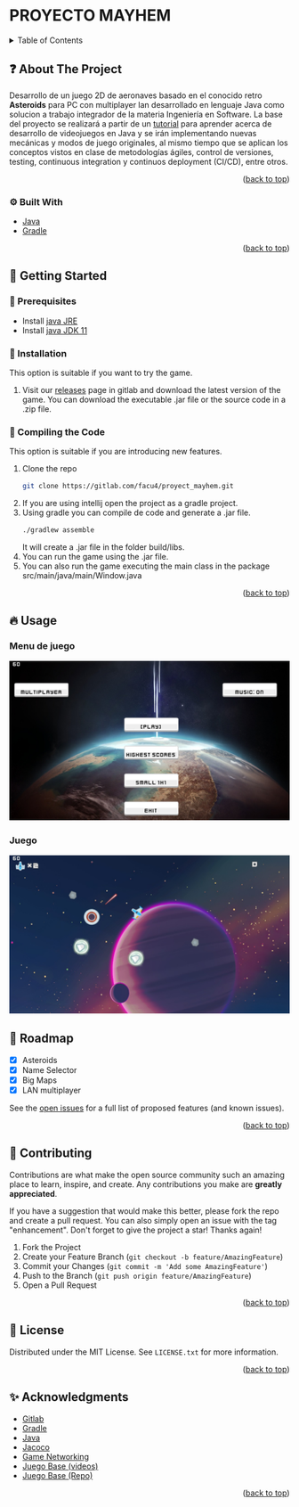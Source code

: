 # PROYECTO MAYHEM

<!-- TABLE OF CONTENTS -->
<details>
  <summary>Table of Contents</summary>
  <ol>
    <li>
      <a href="#-about-the-project">About The Project</a>
      <ul>
        <li><a href="#-built-with">Built With</a></li>
      </ul>
    </li>
    <li>
      <a href="#-getting-started">Getting Started</a>
      <ul>
        <li><a href="#-prerequisites">Prerequisites</a></li>
        <li><a href="#-installation">Installation</a></li>
      </ul>
    </li>
    <li><a href="#-usage">Usage</a></li>
    <li><a href="#-roadmap">Roadmap</a></li>
    <li><a href="#-contributing">Contributing</a></li>
    <li><a href="#-license">License</a></li>
    <li><a href="#-acknowledgments">Acknowledgments</a></li>
  </ol>
</details>


<!-- ABOUT THE PROJECT -->
## ❓ About The Project 

Desarrollo de un juego 2D de aeronaves basado en el conocido retro **Asteroids** para PC con multiplayer lan desarrollado 
en lenguaje Java como solucion a trabajo integrador de la materia Ingeniería en Software. La base del proyecto se realizará
a partir de un [tutorial](https://youtube.com/playlist?list=PLHwsL1JI79K1CIS9P3Ik9ilOzMyYKElfG) para aprender acerca de desarrollo de 
videojuegos en Java y se irán implementando nuevas mecánicas y modos de juego originales, al mismo tiempo que se aplican los 
conceptos vistos en clase de metodologías ágiles, control de versiones, testing, continuous integration 
y continuos deployment (CI/CD), entre otros.


<p align="right">(<a href="#top">back to top</a>)</p>

### ⚙️ Built With

* [Java](https://www.java.com)
* [Gradle](https://gradle.org/)


<p align="right">(<a href="#top">back to top</a>)</p>



<!-- GETTING STARTED -->
## 🏁 Getting Started

### 🚩 Prerequisites 

- Install [java JRE](https://www.java.com/es/download/ie_manual.jsp)
- Install [java JDK 11](https://www.oracle.com/ar/java/technologies/javase/jdk11-archive-downloads.html)

### 🔧 Installation
This option is suitable if you want to try the game.

1. Visit our  [releases](https://gitlab.com/facu4/proyect_mayhem/-/releases) page in gitlab and 
download the latest version of the game. You can download the executable .jar file or the source code in a .zip file.

### 🔨 Compiling the Code
This option is suitable if you are introducing new features.

1. Clone the repo
   ```sh
   git clone https://gitlab.com/facu4/proyect_mayhem.git
   ```
2. If you are using intellij open the project as a gradle project.
3. Using gradle you can compile de code and generate a .jar file.
   ```sh
   ./gradlew assemble
   ```
   It will create a .jar file in the folder build/libs.
4. You can run the game using the .jar file.
5. You can also run the game executing the main class in the package src/main/java/main/Window.java


<p align="right">(<a href="#top">back to top</a>)</p>


<!-- USAGE EXAMPLES -->
## 🔥 Usage
### Menu de juego
![menu](./images/menu.jpg)
### Juego
![juego](./images/juego.jpg)

<!-- ROADMAP -->
## 🚗 Roadmap

- [x] Asteroids
- [x] Name Selector
- [x] Big Maps
- [x] LAN multiplayer

See the [open issues](https://gitlab.com/facu4/proyect_mayhem/-/issues) for a full list of proposed features (and known issues).

<p align="right">(<a href="#top">back to top</a>)</p>



<!-- CONTRIBUTING -->
## 👥 Contributing

Contributions are what make the open source community such an amazing place to learn, inspire, and create. Any contributions you make are **greatly appreciated**.

If you have a suggestion that would make this better, please fork the repo and create a pull request. You can also simply open an issue with the tag "enhancement".
Don't forget to give the project a star! Thanks again!

1. Fork the Project
2. Create your Feature Branch (`git checkout -b feature/AmazingFeature`)
3. Commit your Changes (`git commit -m 'Add some AmazingFeature'`)
4. Push to the Branch (`git push origin feature/AmazingFeature`)
5. Open a Pull Request

<p align="right">(<a href="#top">back to top</a>)</p>

<!-- LICENSE -->
## 📒 License

Distributed under the MIT License. See `LICENSE.txt` for more information.

<p align="right">(<a href="#top">back to top</a>)</p>


<!-- ACKNOWLEDGMENTS -->
## ✨ Acknowledgments

* [Gitlab](https://gitlab.com)
* [Gradle](https://gradle.org/)
* [Java](https://www.java.com)
* [Jacoco](https://www.eclemma.org/jacoco/)
* [Game Networking](https://www.youtube.com/playlist?list=PLvPPkch7E3t3GtccgGhFgtRxp6dyIAWvx)
* [Juego Base (videos)](https://youtube.com/playlist?list=PLHwsL1JI79K1CIS9P3Ik9ilOzMyYKElfG)
* [Juego Base (Repo)](https://github.com/JoshuaHernandezMartinez/SpaceShipGame/tree/master)

<p align="right">(<a href="#top">back to top</a>)</p>